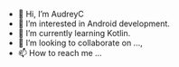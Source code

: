 - 👋 Hi, I’m AudreyC
- 👀 I’m interested in Android development.
- 🌱 I’m currently learning Kotlin.
- 💞️ I’m looking to collaborate on ..., 
- 📫 How to reach me ...

<!---
audreyc06/audreyc06 is a ✨ special ✨ repository because its `README.md` (this file) appears on your GitHub profile.
You can click the Preview link to take a look at your changes.
--->

